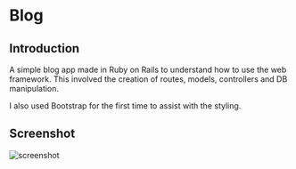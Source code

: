 # Blog

## Introduction

A simple blog app made in Ruby on Rails to understand how to use the web framework. This involved the creation of routes, models, controllers and DB manipulation.

I also used Bootstrap for the first time to assist with the styling.

## Screenshot

![screenshot](./assets/images/screenshot.png)